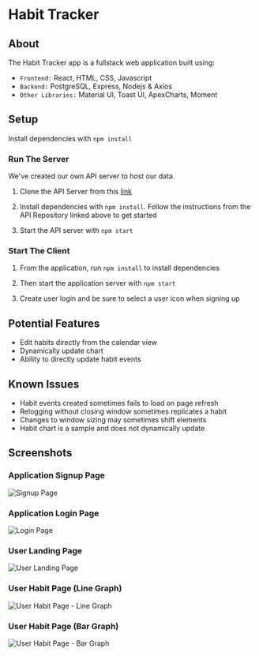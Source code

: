 # Habit Tracker

## About

The Habit Tracker app is a fullstack web application built using:
- `Frontend:` React, HTML, CSS, Javascript
- `Backend:` PostgreSQL, Express, Nodejs & Axios
- `Other Libraries:` Material UI, Toast UI, ApexCharts, Moment

## Setup

Install dependencies with `npm install`


### Run The Server


We've created our own API server to host our data.

1. Clone the API Server from this [link](https://github.com/Jevaughn-W/HabitTracker-api)

2. Install dependencies with `npm install`. Follow the instructions from the API Repository linked above to get started

3. Start the API server with `npm start`



### Start The Client 


1. From the application, run `npm install` to install dependencies

2. Then start the application server with `npm start`

4. Create user login and be sure to select a user icon when signing up

## Potential Features
- Edit habits directly from the calendar view
- Dynamically update chart
- Ability to directly update habit events

## Known Issues
- Habit events created sometimes fails to load on page refresh
- Relogging without closing window sometimes replicates a habit
- Changes to window sizing may sometimes shift elements
- Habit chart is a sample and does not dynamically update


## Screenshots

### Application Signup Page
![Signup Page]()

### Application Login Page
![Login Page]()

### User Landing Page
![User Landing Page]()

### User Habit Page (Line Graph)
![User Habit Page - Line Graph]()

### User Habit Page (Bar Graph)
![User Habit Page - Bar Graph]()



